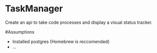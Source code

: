 # TaskManager
Create an api to take code processes and display a visual status tracker.

#Assumptions
* Installed postgres (Homebrew is reccomended)
* ...

